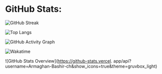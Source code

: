 # GitHub Stats:

![GitHub Streak](https://github-readme-streak-stats.herokuapp.com/?user=Armaghan-Bashir-ch&theme=gruvbox_light&hide_border=true)

![Top Langs](https://github-readme-stats.vercel.app/api/top-langs/?username=Armaghan-Bashir-ch&layout=compact&theme=gruvbox_light)

![GitHub Activity Graph](https://github-readme-activity-graph.vercel.app/graph?username=Armaghan-Bashir-ch&theme=tokyo-day&custom_title=Contribution%20Graph)

![Wakatime](https://wakatime.com/badge/user/76123457-8846-43db-95b0-bec38b051726.svg)


![GitHub Stats Overview](https://github-stats.vercel.
app/api?username=Armaghan-Bashir-ch&show_icons=true&theme=gruvbox_light)
